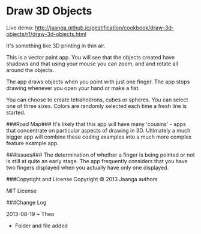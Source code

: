 Draw 3D Objects
===============

Live demo: http://jaanga.github.io/gestification/cookbook/draw-3d-objects/r1/draw-3d-objects.html

It's something like 3D printing in thin air.

This is a vector paint app. You will see that the objects created have shadows and that using your mouse you can zoom, and and rotate all around the objects.

The app draws objects when you point with just one finger. The app stops drawing whenever you open your hand or make a fist.

You can choose to create tetrahedrons, cubes or spheres. You can select one of three sizes. Colors are randomly selected each time a fresh line is started.

###Road Map###
It's likely that this app will have many 'cousins' - apps that concentrate on particular aspects of drawing in 3D. 
Ultimately a much bigger app will combine these coding examples into a much more complex feature example app.

###Issues###
The determination of whether a finger is being pointed or not is still at quite an early stage. 
The app frequently considers that you have two fingers displayed when you actually have only one displayed. 

###Copyright and License
Copyright &copy; 2013 Jaanga authors

MIT License

###Change Log

2013-08-19 ~ Theo
* Folder and file added